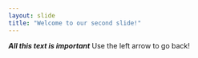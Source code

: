 ```yaml
---
layout: slide
title: "Welcome to our second slide!"
---
```

***All this text is important***
Use the left arrow to go back!